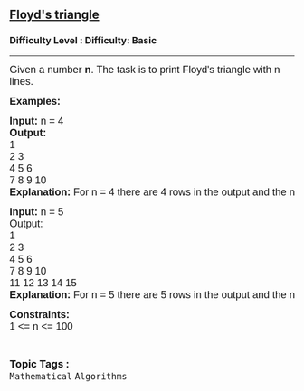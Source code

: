 <h2><a href="https://www.geeksforgeeks.org/problems/floyds-triangle1222/1?page=5&difficulty=School&sortBy=submissions">Floyd's triangle</a></h2><h3>Difficulty Level : Difficulty: Basic</h3><hr><div class="problems_problem_content__Xm_eO"><p style="font-family: Nunito, Bangla183, sans-serif;"><span style="font-size: 18px; font-family: Nunito, Bangla183, sans-serif;">Given a number <strong style="font-family: &quot;Source Sans 3&quot;, Bangla183, sans-serif;">n</strong>. The task is to print Floyd's triangle with n lines.</span></p>
<p style="font-family: Nunito, Bangla183, sans-serif;"><strong style="font-family: &quot;Source Sans 3&quot;, Bangla183, sans-serif;"><span style="font-size: 18px; font-family: Nunito, Bangla183, sans-serif;">Examples:</span></strong></p>
<pre style="font-family: Nunito, Bangla183, sans-serif;"><strong style="font-family: &quot;Source Sans 3&quot;, Bangla183, sans-serif;"><span style="font-size: 18px; font-family: Nunito, Bangla183, sans-serif;">Input: </span></strong><span style="font-size: 18px; font-family: Nunito, Bangla183, sans-serif;">n = 4</span>
<strong style="font-family: &quot;Source Sans 3&quot;, Bangla183, sans-serif;"><span style="font-size: 18px; font-family: Nunito, Bangla183, sans-serif;">Output:
</span></strong><span style="font-size: 18px; font-family: Nunito, Bangla183, sans-serif;">1
2 3
4 5 6
7 8 9 10</span>
<strong style="font-family: &quot;Source Sans 3&quot;, Bangla183, sans-serif;"><span style="font-size: 18px; font-family: Nunito, Bangla183, sans-serif;">Explanation: </span></strong><span style="font-size: 18px; font-family: Nunito, Bangla183, sans-serif;">For n = 4 there are 4 rows in the output and the number of elements increases with an increase in the row.</span></pre>
<pre style="font-family: Nunito, Bangla183, sans-serif;"><strong style="font-family: &quot;Source Sans 3&quot;, Bangla183, sans-serif;"><span style="font-size: 18px; font-family: Nunito, Bangla183, sans-serif;">Input: </span></strong><span style="font-size: 18px; font-family: Nunito, Bangla183, sans-serif;">n = 5</span> <br style="font-family: Nunito, Bangla183, sans-serif;"><span style="font-size: 18px; font-family: Nunito, Bangla183, sans-serif;">Output:
</span><span style="font-size: 18px; font-family: Nunito, Bangla183, sans-serif;">1
2 3
4 5 6
7 8 9 10
11 12 13 14 15</span>
<strong style="font-family: &quot;Source Sans 3&quot;, Bangla183, sans-serif;"><span style="font-size: 18px; font-family: Nunito, Bangla183, sans-serif;">Explanation: </span></strong><span style="font-size: 18px; font-family: Nunito, Bangla183, sans-serif;">For n = 5 there are 5 rows in the output and the number of elements increases with an increase in the row.</span></pre>
<p style="font-family: Nunito, Bangla183, sans-serif;"><span style="font-size: 18px; font-family: Nunito, Bangla183, sans-serif;"><strong style="font-family: &quot;Source Sans 3&quot;, Bangla183, sans-serif;">Constraints:</strong><br style="font-family: Nunito, Bangla183, sans-serif;">1 &lt;= n &lt;= 100</span></p></div><br><p><span style=font-size:18px><strong>Topic Tags : </strong><br><code>Mathematical</code>&nbsp;<code>Algorithms</code>&nbsp;